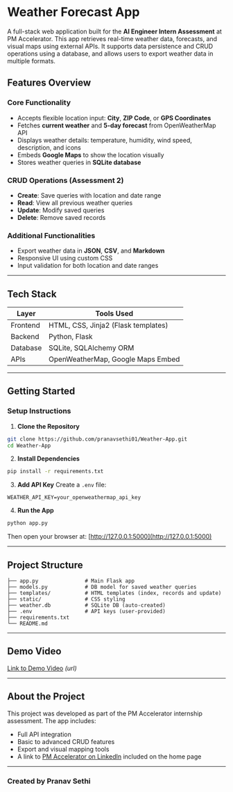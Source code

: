 
# Weather Forecast App 

A full-stack web application built for the **AI Engineer Intern Assessment** at PM Accelerator. This app retrieves real-time weather data, forecasts, and visual maps using external APIs. It supports data persistence and CRUD operations using a database, and allows users to export weather data in multiple formats.


## Features Overview

### Core Functionality
- Accepts flexible location input: **City**, **ZIP Code**, or **GPS Coordinates**
- Fetches **current weather** and **5-day forecast** from OpenWeatherMap API
- Displays weather details: temperature, humidity, wind speed, description, and icons
- Embeds **Google Maps** to show the location visually
- Stores weather queries in **SQLite database**

### CRUD Operations (Assessment 2)
- **Create**: Save queries with location and date range
- **Read**: View all previous weather queries
- **Update**: Modify saved queries
- **Delete**: Remove saved records

### Additional Functionalities
- Export weather data in **JSON**, **CSV**, and **Markdown**
- Responsive UI using custom CSS
- Input validation for both location and date ranges

---

##  Tech Stack

| Layer      | Tools Used                         |
|------------|------------------------------------|
| Frontend   | HTML, CSS, Jinja2 (Flask templates)|
| Backend    | Python, Flask                      |
| Database   | SQLite, SQLAlchemy ORM             |
| APIs       | OpenWeatherMap, Google Maps Embed  |

---

## Getting Started

### Setup Instructions

1. **Clone the Repository**
```bash
git clone https://github.com/pranavsethi01/Weather-App.git
cd Weather-App
````

2. **Install Dependencies**

```bash
pip install -r requirements.txt
```

3. **Add API Key**
   Create a `.env` file:

```
WEATHER_API_KEY=your_openweathermap_api_key
```

4. **Run the App**

```bash
python app.py
```

Then open your browser at: [http://127.0.0.1:5000](http://127.0.0.1:5000)

---

## Project Structure

```
├── app.py               # Main Flask app
├── models.py            # DB model for saved weather queries
├── templates/           # HTML templates (index, records and update)
├── static/              # CSS styling
├── weather.db           # SQLite DB (auto-created)
├── .env                 # API keys (user-provided)
├── requirements.txt
└── README.md
```

---

## Demo Video

[Link to Demo Video](#) *(url)*

---

## About the Project

This project was developed as part of the PM Accelerator internship assessment.
The app includes:

* Full API integration
* Basic to advanced CRUD features
* Export and visual mapping tools
* A link to [PM Accelerator on LinkedIn]([https://www.linkedin.com/company/product-manager-accelerator/](https://www.linkedin.com/school/pmaccelerator/posts/?feedView=all)) included on the home page

---
### Created by Pranav Sethi

